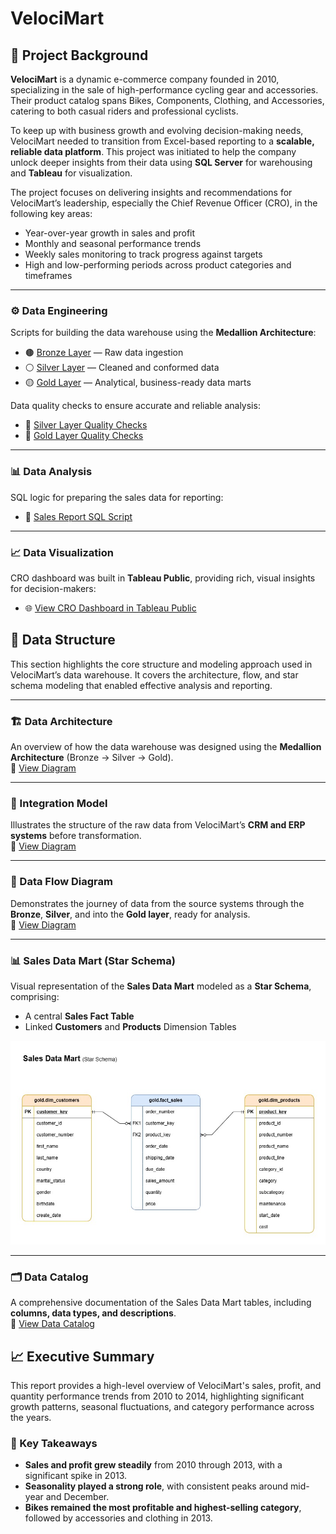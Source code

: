 # VelociMart

## 📘 Project Background

**VelociMart** is a dynamic e-commerce company founded in 2010, specializing in the sale of high-performance cycling gear and accessories. Their product catalog spans Bikes, Components, Clothing, and Accessories, catering to both casual riders and professional cyclists.

To keep up with business growth and evolving decision-making needs, VelociMart needed to transition from Excel-based reporting to a **scalable, reliable data platform**. This project was initiated to help the company unlock deeper insights from their data using **SQL Server** for warehousing and **Tableau** for visualization.

The project focuses on delivering insights and recommendations for VelociMart’s leadership, especially the Chief Revenue Officer (CRO), in the following key areas:

- Year-over-year growth in sales and profit  
- Monthly and seasonal performance trends  
- Weekly sales monitoring to track progress against targets  
- High and low-performing periods across product categories and timeframes  

---

### ⚙️ Data Engineering

Scripts for building the data warehouse using the **Medallion Architecture**:

- 🟤 [Bronze Layer](scripts/bronze) — Raw data ingestion  
- ⚪ [Silver Layer](scripts/silver) — Cleaned and conformed data  
- 🟡 [Gold Layer](scripts/gold) — Analytical, business-ready data marts  

Data quality checks to ensure accurate and reliable analysis:

- 🧪 [Silver Layer Quality Checks](tests/quality_checks_silver.sql)  
- 🧪 [Gold Layer Quality Checks](tests/quality_checks_gold.sql)

---

### 📊 Data Analysis

SQL logic for preparing the sales data for reporting:

- 📄 [Sales Report SQL Script](scripts/reports/sales_report.sql)

---

### 📈 Data Visualization

CRO dashboard was built in **Tableau Public**, providing rich, visual insights for decision-makers:

- 🌐 [View CRO Dashboard in Tableau Public](https://public.tableau.com/shared/HBWCH3TXQ?:display_count=n&:origin=viz_share_link)

## 🧱 Data Structure

This section highlights the core structure and modeling approach used in VelociMart’s data warehouse. It covers the architecture, flow, and star schema modeling that enabled effective analysis and reporting.

---

### 🏗️ Data Architecture

An overview of how the data warehouse was designed using the **Medallion Architecture** (Bronze → Silver → Gold).  
📎 [View Diagram](docs/Data%20Architecture.jpg)

---

### 🔗 Integration Model

Illustrates the structure of the raw data from VelociMart’s **CRM and ERP systems** before transformation.  
📎 [View Diagram](docs/Integration_Model.jpg)

---

### 🔄 Data Flow Diagram

Demonstrates the journey of data from the source systems through the **Bronze**, **Silver**, and into the **Gold layer**, ready for analysis.  
📎 [View Diagram](docs/Data%20Flow%20Diagram.jpg)

---

### 📊 Sales Data Mart (Star Schema)

Visual representation of the **Sales Data Mart** modeled as a **Star Schema**, comprising:
- A central **Sales Fact Table**
- Linked **Customers** and **Products** Dimension Tables

![Sales Data Mart](docs/Sales%20Data%20Mart.jpg)

---

### 🗂️ Data Catalog

A comprehensive documentation of the Sales Data Mart tables, including **columns, data types, and descriptions**.  
📎 [View Data Catalog](docs/data_catalog.md)

## 📈 Executive Summary

This report provides a high-level overview of VelociMart's sales, profit, and quantity performance trends from 2010 to 2014, highlighting significant growth patterns, seasonal fluctuations, and category performance across the years.

### 🧠 Key Takeaways

- **Sales and profit grew steadily** from 2010 through 2013, with a significant spike in 2013.
- **Seasonality played a strong role**, with consistent peaks around mid-year and December.
- **Bikes remained the most profitable and highest-selling category**, followed by accessories and clothing in 2013.



